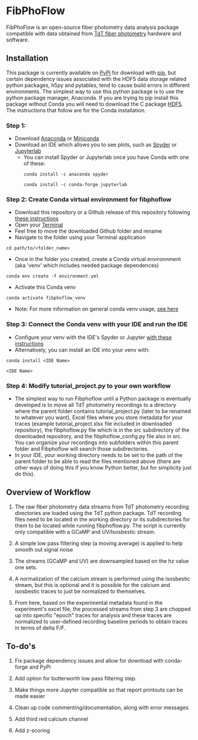 # FibPhoFlow

FibPhoFlow is an open-source fiber photometry data analysis package compatible with data obtained from [TdT fiber photometry](https://www.tdt.com/system/behavior-and-fiber-photometry/) hardware and software.

## Installation

This package is currently available on [PyPi](https://test.pypi.org/project/fibphoflow/) for download with [pip](https://pythonspeed.com/articles/conda-vs-pip/), but certain dependency issues associated with the HDF5 data storage related python packages, h5py and pytables, tend to cause build errors in different environments. The simplest way to use this python package is to use the python package manager, Anaconda. If you are trying to pip install this package without Conda you will need to download the C package [HDF5](https://www.hdfgroup.org/downloads/hdf5/). The instructions that follow are for the Conda installation.

### Step 1: 
- Download [Anaconda](https://www.anaconda.com/download) or [Miniconda](https://docs.conda.io/en/latest/miniconda.html)
- Download an IDE which allows you to see plots, such as [Spyder](https://www.spyder-ide.org/) or [Jupyterlab](https://jupyter.org/)
  - You can install Spyder or Jupyterlab once you have Conda with one of these:
    ```
    conda install -c anaconda spyder
    ```
    ```
    conda install -c conda-forge jupyterlab
    ```

### Step 2: Create Conda virtual environment for fibphoflow
- Download this repository or a Github release of this repository following [these instructions](https://blog.hubspot.com/website/download-from-github#repository)
- Open your [Terminal](https://cs.colby.edu/maxwell/courses/tutorials/terminal/)
- Feel free to move the downloaded Github folder and rename
- Navigate to the folder using your Terminal application
```
cd path/to/<folder_name>
```
- Once in the folder you created, create a Conda virtual environnment (aka 'venv' which includes needed package dependences)
```
conda env create -f environment.yml
```
- Activate this Conda venv
```
conda activate fibphoflow_venv
```
- Note: For more information on general conda venv usage, [see here](environments.html#activating-an-environment)

### Step 3: Connect the Conda venv with your IDE and run the IDE
- Configure your venv with the IDE's Spyder or Jupyter [with these instructions](https://medium.com/@apremgeorge/using-conda-python-environments-with-spyder-ide-and-jupyter-notebooks-in-windows-4e0a905aaac5)  
- Alternatively, you can install an IDE into your venv with:
```
conda install <IDE Name>
```
```
<IDE Name>
```

### Step 4: Modify tutorial_project.py to your own workflow
- The simplest way to run Fibphoflow until a Python package is eventually developed is to move all TdT photometry recordings to a directory where the parent folder contains tutorial_project.py (later to be renamed to whatever you want), Excel files where you store metadata for your traces (example tutorial_project.xlsx file included in downloaded repository), the fibphoflow.py file which is in the src subdirectory of the downloaded repository, and the fibphoflow_config.py file also in src. You can organize your recordings into subfolders within this parent folder and Fibphoflow will search those subdirectories.
- In your IDE, your working directory needs to be set to the path of the parent folder to be able to read the files mentioned above (there are other ways of doing this if you know Python better, but for simplicity just do this).

## Overview of Workflow

1. The raw fiber photometry data streams from TdT photometry recording directories are loaded using the TdT python package. TdT recording files need to be located in the working directory or its subdirectories for them to be located while running fibphoflow.py. The script is currently only compatible with a GCaMP and UV/Isosbestic stream.

2. A simple low pass filtering step (a moving average) is applied to help smooth out signal noise

3. The streams (GCaMP and UV) are downsampled based on the hz value one sets.

4. A normalization of the calcium stream is performed using the isosbestic stream, but this is optional and it is possible for the calcium and isosbestic traces to just be normalized to themselves.

5. From here, based on the experimental metadata found in the experiment's excel file, the processed streams from step 3 are chopped up into specific "epoch" traces for analysis and these traces are normalized to user-defined recording baseline periods to obtain traces in terms of delta F/F.


## To-do's

1. Fix package dependency issues and allow for download with conda-forge and PyPi

2. Add option for butterworth low pass filtering step.

3. Make things more Jupyter compatible so that report printouts can be made easier

4. Clean up code commenting/documentation, along with error messages

5. Add third red calcium channel

6. Add z-scoring
